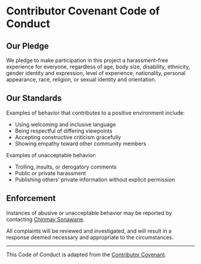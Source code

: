 # Contributor Covenant Code of Conduct

## Our Pledge

We pledge to make participation in this project a harassment-free experience for everyone, regardless of age, body size, disability, ethnicity, gender identity and expression, level of experience, nationality, personal appearance, race, religion, or sexual identity and orientation.

## Our Standards

Examples of behavior that contributes to a positive environment include:

- Using welcoming and inclusive language
- Being respectful of differing viewpoints
- Accepting constructive criticism gracefully
- Showing empathy toward other community members

Examples of unacceptable behavior:

- Trolling, insults, or derogatory comments
- Public or private harassment
- Publishing others’ private information without explicit permission

## Enforcement

Instances of abusive or unacceptable behavior may be reported by contacting [Chinmay Sonawane](mailto:chinmaysonawane57@gmail.com).

All complaints will be reviewed and investigated, and will result in a response deemed necessary and appropriate to the circumstances.

---

This Code of Conduct is adapted from the [Contributor Covenant](https://www.contributor-covenant.org).
